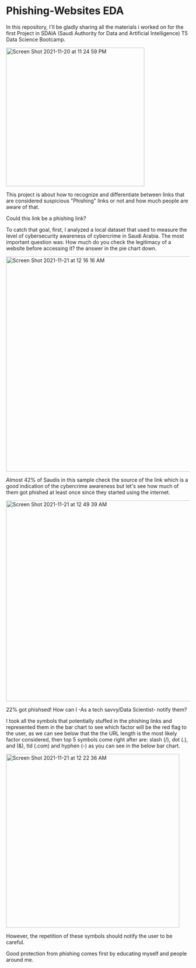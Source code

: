 # Phishing-Websites EDA

In this repository, I'll be gladly sharing all the materials i worked on for the first Project in SDAIA (Saudi Authority for Data and Artificial Intelligence) T5 Data Science Bootcamp.

<img width="379" alt="Screen Shot 2021-11-20 at 11 24 59 PM" src="https://user-images.githubusercontent.com/93079431/142739984-29716bd9-5f51-4220-9b91-e14f0a897745.png">

This project is about how to recognize and differentiate between links that are considered suspicious "Phishing" links or not and how much people are aware of that.

Could this link be a phishing link?

To catch that goal, first, I analyzed a local dataset that used to measure the level of cybersecurity awareness of cybercrime in Saudi Arabia.
The most important question was: How much do you check the legitimacy of a website before accessing it? the answer in the pie chart down.

<img width="588" alt="Screen Shot 2021-11-21 at 12 16 16 AM" src="https://user-images.githubusercontent.com/93079431/142741659-860c05a6-9ac7-4149-b686-feec028ec813.png">

Almost 42% of Saudis in this sample check the source of the link which is a good indication of the cybercrime awareness but let's see how much of them got phished at least once since they started using the internet.

<img width="549" alt="Screen Shot 2021-11-21 at 12 49 39 AM" src="https://user-images.githubusercontent.com/93079431/142741869-ef88de61-98e7-408f-afbf-c653158d4188.png">

22% got phishsed! How can I -As a tech savvy/Data Scientist- notify them?

I took all the symbols that potentially stuffed in the phishing links and represented them in the bar chart to see which factor will be the red flag to the user, as we can see below that the the URL length is the most likely factor considered, then top 5 symbols come right after are: slash (/), dot (.), and (&), tld (.com) and hyphen (-) as you can see in the below bar chart.

<img width="475" alt="Screen Shot 2021-11-21 at 12 22 36 AM" src="https://user-images.githubusercontent.com/93079431/142741366-761cf687-a26c-4a35-92a4-832492d40571.png">

However, the repetition of these symbols should notify the user to be careful.


Good protection from phishing comes first by educating myself and people around me.
